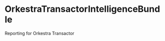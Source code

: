 OrkestraTransactorIntelligenceBundle
====================================

Reporting for Orkestra Transactor